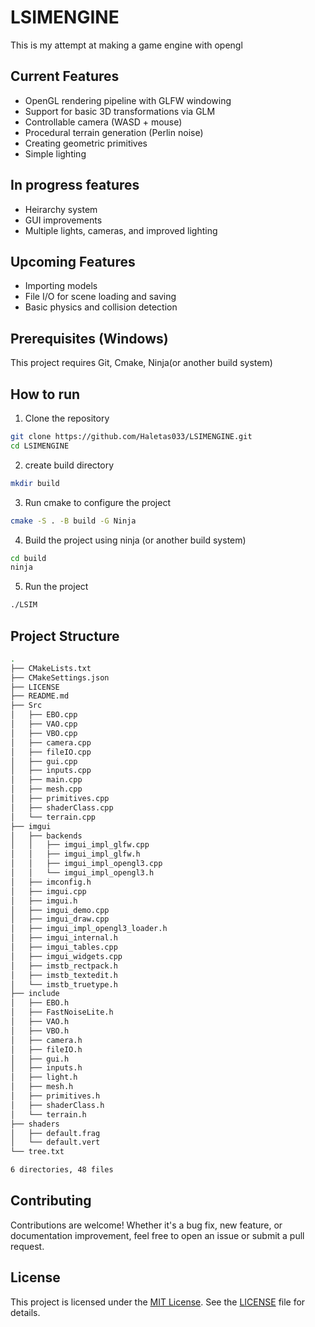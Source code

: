# LSIMENGINE

This is my attempt at making a game engine with opengl

## Current Features
* OpenGL rendering pipeline with GLFW windowing
* Support for basic 3D transformations via GLM
* Controllable camera (WASD + mouse)
* Procedural terrain generation (Perlin noise)
* Creating geometric primitives
* Simple lighting

## In progress features
- Heirarchy system
- GUI improvements
- Multiple lights, cameras, and improved lighting

## Upcoming Features
- Importing models
- File I/O for scene loading and saving
- Basic physics and collision detection

## Prerequisites (Windows)
This project requires Git, Cmake, Ninja(or another build system)
## How to run
1. Clone the repository
```bash
git clone https://github.com/Haletas033/LSIMENGINE.git
cd LSIMENGINE
```
2. create build directory
```bash
mkdir build
```
3. Run cmake to configure the project
```bash
cmake -S . -B build -G Ninja
```
4. Build the project using ninja (or another build system)
```bash
cd build
ninja
```
5. Run the project
```bash
./LSIM
```
## Project Structure
<!-- TREE_START -->
```bash
.
├── CMakeLists.txt
├── CMakeSettings.json
├── LICENSE
├── README.md
├── Src
│   ├── EBO.cpp
│   ├── VAO.cpp
│   ├── VBO.cpp
│   ├── camera.cpp
│   ├── fileIO.cpp
│   ├── gui.cpp
│   ├── inputs.cpp
│   ├── main.cpp
│   ├── mesh.cpp
│   ├── primitives.cpp
│   ├── shaderClass.cpp
│   └── terrain.cpp
├── imgui
│   ├── backends
│   │   ├── imgui_impl_glfw.cpp
│   │   ├── imgui_impl_glfw.h
│   │   ├── imgui_impl_opengl3.cpp
│   │   └── imgui_impl_opengl3.h
│   ├── imconfig.h
│   ├── imgui.cpp
│   ├── imgui.h
│   ├── imgui_demo.cpp
│   ├── imgui_draw.cpp
│   ├── imgui_impl_opengl3_loader.h
│   ├── imgui_internal.h
│   ├── imgui_tables.cpp
│   ├── imgui_widgets.cpp
│   ├── imstb_rectpack.h
│   ├── imstb_textedit.h
│   └── imstb_truetype.h
├── include
│   ├── EBO.h
│   ├── FastNoiseLite.h
│   ├── VAO.h
│   ├── VBO.h
│   ├── camera.h
│   ├── fileIO.h
│   ├── gui.h
│   ├── inputs.h
│   ├── light.h
│   ├── mesh.h
│   ├── primitives.h
│   ├── shaderClass.h
│   └── terrain.h
├── shaders
│   ├── default.frag
│   └── default.vert
└── tree.txt

6 directories, 48 files
```
<!-- TREE_END -->
## Contributing
Contributions are welcome! Whether it's a bug fix, new feature, or documentation improvement, feel free to open an issue or submit a pull request.

## License

This project is licensed under the [MIT License](https://opensource.org/licenses/MIT).  See the [LICENSE](LICENSE) file for details.

